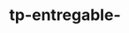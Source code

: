 # tp-entregable-
<!DOCTYPE html>
<html>

<head>
    <title>TP ENTREGABLE DISEÑO WEB</title>
    <style>
        td {
            width: 100px;
            height: 25px;
            border: 1px solid rgb(104, 31, 31);
        }
    </style>
    <script>
        const url = 'https://ca99-181-231-122-56.ngrok-free.app/student'

        window.onload = function () {
            getStudents()
        }

        function addStudent() {
            return new Promise(function (resolve, reject) {
                var request = new XMLHttpRequest()
                request.open('POST', url)
                request.setRequestHeader('Content-Type', 'application/json')
                var student = JSON.stringify({
                    'dni': document.getElementById('dni').value,
                    'lastName': document.getElementById('lastName').value,
                    'firstName': document.getElementById('firstName').value,
                    'email': document.getElementById('email').value,
                    'cohort': document.getElementById('cohort').value,
                    'status': document.getElementById('status').value,
                    'gender': document.getElementById('gender').value,
                    'address': document.getElementById('address').value,
                    'phone': document.getElementById('phone').value,
                })
                request.onload = function () {
                    if (request.status == 201) {
                        resolve(request.response)
                    } else {
                        reject(Error(request.statusText))
                    }
                }
                request.onerror = function () {
                    reject(Error('Error: unexpected network error.'))
                }
                request.send(student)
            })
        }

        function loadStudents() {
            return new Promise(function (resolve, reject) {
                var request = new XMLHttpRequest()
                request.open('GET', url + '/getAll')
                request.responseType = 'json'
                request.onload = function () {
                    if (request.status == 200) {
                        resolve(request.response)
                    } else {
                        reject(Error(request.statusText))
                    }
                }
                request.onerror = function () {
                    reject(Error('Error: unexpected network error.'))
                }
                request.send()
            })
        }

        function modifyStudent() {
            return new Promise(function (resolve, reject) {
                var request = new XMLHttpRequest()
                request.open('POST', url + `/${document.getElementById('id2').value}/update`)
                request.setRequestHeader('Content-Type', 'application/json')
                var student = JSON.stringify({
                    'dni': document.getElementById('dni2').value,
                    'lastName': document.getElementById('lastName2').value,
                    'firstName': document.getElementById('firstName2').value,
                    'email': document.getElementById('email2').value,
                    'cohort': document.getElementById('cohort2').value,
                    'status': document.getElementById('status2').value,
                    'gender': document.getElementById('gender2').value,
                    'address': document.getElementById('address2').value,
                    'phone': document.getElementById('phone2').value
                })
                request.onload = function () {
                    if (request.status == 200) {
                        resolve(request.response)
                    } else {
                        reject(Error(request.statusText))
                    }
                }
                request.onerror = function () {
                    reject(Error('Error: unexpected network error.'))
                }
                request.send(student)
            })
        }

        function removeStudent(Id) {
            return new Promise(function (resolve, reject) {
                var request = new XMLHttpRequest()
                request.open('POST', url + `/${Id}/delete`)
                request.setRequestHeader('Content-Type', 'application/json')
                request.onload = function () {
                    if (request.status == 200) {
                        resolve(request.response)
                    } else {
                        reject(Error(request.statusText))
                    }
                }
                request.onerror = function () {
                    reject(Error('Error: unexpected network error.'))
                }
                request.send()
            })
        }

        function getStudents() {
            loadStudents().then(response => {
                var tbody = document.getElementById('tabla')
                tbody.innerHTML = ''
                let total = 0
                response.forEach(e => {
                    total++
                    var row = tbody.insertRow()
                    var Id = row.insertCell()
                    Id.innerHTML = e.id
                    var dni = row.insertCell()
                    dni.innerHTML = e.dni
                    var lastName = row.insertCell()
                    lastName.innerHTML = e.lastName
                    var firstName = row.insertCell()
                    firstName.innerHTML = e.firstName
                    var email = row.insertCell()
                    email.innerHTML = e.email

                    var student = JSON.stringify({
                        'id': e.id,
                        'dni': e.dni,
                        'lastName': e.lastName,
                        'firstName': e.firstName,
                        'cohort': e.cohort,
                        'address': e.address,
                        'status': e.status,
                        'gender': e.gender,
                        'phone': e.phone,
                    })

                    document.getElementById('totalEstudiantes').innerHTML = `Cantidad total de estudiantes: ${total}`
                    var view = row.insertCell()
                    view.innerHTML = `<button onclick='viewStudent(${student})'>Ver</button>`
                    var del = row.insertCell()
                    del.innerHTML = `<button onclick='deleteStudent(${e.id})'>Eliminar</button>`
                })

            }).catch(reason => {
                console.error(reason)
            })
        }

        function saveStudent() {
            addStudent().then(() => {
                document.getElementById('dni').value = ''
                document.getElementById('lastName').value = ''
                document.getElementById('firstName').value = ''
                document.getElementById('email').value = ''
                document.getElementById('cohort').value = ''
                document.getElementById('status').value = ''
                document.getElementById('gender').value = ''
                document.getElementById('address').value = ''
                document.getElementById('phone').value = ''

                getStudents()
            }).catch(reason => {
                console.error(reason)
            })

        }

        function viewStudent(student) {
            document.getElementById('id2').value = student.id
            document.getElementById('dni2').value = student.dni
            document.getElementById('firstName2').value = student.firstName
            document.getElementById('lastName2').value = student.lastName
            document.getElementById('email2').value = student.email
            document.getElementById('cohort2').value = student.cohort
            document.getElementById('status2').value = student.status
            document.getElementById('address2').value = student.address
            document.getElementById('gender2').value = student.gender
        }

        function updateStudent() {
            modifyStudent().then(() => {
                document.getElementById('id2').value = ''
                document.getElementById('dni2').value = ''
                document.getElementById('lastName2').value = ''
                document.getElementById('firstName2').value = ''
                document.getElementById('email2').value = ''
                document.getElementById('cohort2').value = ''
                document.getElementById('status2').value = ''
                document.getElementById('gender2').value = ''
                document.getElementById('address2').value = ''
                document.getElementById('phone2').value = ''
                getStudents()
            }).catch(reason => {
                console.error(reason)
            })
        }

        function deleteStudent(id) {
            removeStudent(id).then(() => {
                getStudents()
            }).catch(reason => {
                console.error(reason)
            })
        }


    </script>
</head>

<body>
    <h3>Crear estudiantes</h3>
    <label for="dni">DNI: </label>
    <input type="text" Id="dni">
    <br>
    <label for="firstName">Name: </label>
    <input type="text" Id="firstName">
    <br>
    <label for="lastName">Lastname: </label>
    <input type="text" Id="lastName">
    <br>
    <label for="email">Email: </label>
    <input type="text" Id="email">
    <br>
    <label for="cohort">Cohort: </label>
    <input type="text" Id="cohort">
    <br>
    <label for="phone">Phone: </label>
    <input type="text" Id="phone">
    <br>
    <label for="status">Status: </label>
    <input type="text" Id="status">
    <br>
    <label for="address">Address: </label>
    <input type="text" Id="address">
    <br>
    <label for="gender">Gender: </label>
    <input type="text" Id="gender">
    <br>
    <button onclick="saveStudent()">Crear estudiante</button>



    <h3>Modificar estudiantes</h3>
    <label for="id2">Id: </label>
    <input type="text" readonly Id="id2">
    <br>
    <label for="dni2">DNI: </label>
    <input type="text" Id="dni2">
    <br>
    <label for="firstName2">Name: </label>
    <input type="text" Id="firstName2">
    <br>
    <label for="lastName2">Lastname: </label>
    <input type="text" Id="lastName2">
    <br>
    <label for="email2">Email: </label>
    <input type="text" Id="email2">
    <br>
    <label for="cohort2">Cohort: </label>
    <input type="text" Id="cohort2">
    <br>
    <label for="phone2">Phone: </label>
    <input type="text" Id="phone2">
    <br>
    <label for="status2">Status: </label>
    <input type="text" Id="status2">
    <br>
    <label for="address2">Address: </label>
    <input type="text" Id="address2">
    <br>
    <label for="gender2">Gender: </label>
    <input type="text" Id="gender2">
    <br>
    <button onclick="updateStudent()">Modificar estudiante</button>


    <h3 id="totalEstudiantes"><h3>

    <table>
        <thead>
            <tr>
                <th>ID</th>
                <th>DNI</th>
                <th>APELLIDO</th>
                <th>NOMBRE</th>
                <th>EMAIL</th>
            </tr>
        </thead>
        <tbody Id="tabla"></tbody>
    </table>
</body>

</html>
